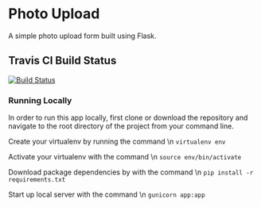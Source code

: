 # Photo Upload

A simple photo upload form built using Flask.

## Travis CI Build Status  
[![Build Status](https://travis-ci.org/chrishakos/flask-photo-upload.svg?branch=master)](https://travis-ci.org/chrishakos/flask-photo-upload)


### Running Locally

In order to run this app locally, first clone or download the repository and navigate to the root directory of the project from your command line.

Create your virtualenv by running the command \n
`virtualenv env`

Activate your virtualenv with the command \n
`source env/bin/activate`

Download package dependencies by with the command \n
`pip install -r requirements.txt`

Start up local server with the command \n
`gunicorn app:app`
